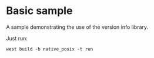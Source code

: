 # Basic sample

A sample demonstrating the use of the version info library.

Just run:

```shell
west build -b native_posix -t run
```
